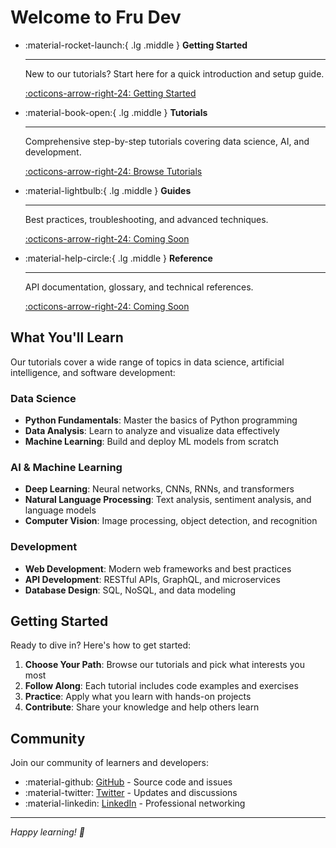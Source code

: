 # Welcome to Fru Dev

<div class="grid cards" markdown>

-   :material-rocket-launch:{ .lg .middle } **Getting Started**

    ---

    New to our tutorials? Start here for a quick introduction and setup guide.

    [:octicons-arrow-right-24: Getting Started](getting-started/installation.md)

-   :material-book-open:{ .lg .middle } **Tutorials**

    ---

    Comprehensive step-by-step tutorials covering data science, AI, and development.

    [:octicons-arrow-right-24: Browse Tutorials](tutorials/data-science/python-basics.md)

-   :material-lightbulb:{ .lg .middle } **Guides**

    ---

    Best practices, troubleshooting, and advanced techniques.

    [:octicons-arrow-right-24: Coming Soon](#)

-   :material-help-circle:{ .lg .middle } **Reference**

    ---

    API documentation, glossary, and technical references.

    [:octicons-arrow-right-24: Coming Soon](#)

</div>

## What You'll Learn

Our tutorials cover a wide range of topics in data science, artificial intelligence, and software development:

### Data Science
- **Python Fundamentals**: Master the basics of Python programming
- **Data Analysis**: Learn to analyze and visualize data effectively
- **Machine Learning**: Build and deploy ML models from scratch

### AI & Machine Learning
- **Deep Learning**: Neural networks, CNNs, RNNs, and transformers
- **Natural Language Processing**: Text analysis, sentiment analysis, and language models
- **Computer Vision**: Image processing, object detection, and recognition

### Development
- **Web Development**: Modern web frameworks and best practices
- **API Development**: RESTful APIs, GraphQL, and microservices
- **Database Design**: SQL, NoSQL, and data modeling

## Getting Started

Ready to dive in? Here's how to get started:

1. **Choose Your Path**: Browse our tutorials and pick what interests you most
2. **Follow Along**: Each tutorial includes code examples and exercises
3. **Practice**: Apply what you learn with hands-on projects
4. **Contribute**: Share your knowledge and help others learn

## Community

Join our community of learners and developers:

- :material-github: [GitHub](https://github.com/frunde/fd-docs) - Source code and issues
- :material-twitter: [Twitter](https://twitter.com/frunde) - Updates and discussions
- :material-linkedin: [LinkedIn](https://linkedin.com/in/frunde) - Professional networking

---

*Happy learning! 🚀*
